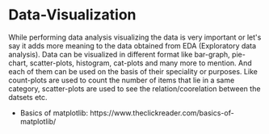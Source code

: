 # Data-Visualization

<p>While performing data analysis visualizing the data is very important or let's say it adds more meaning to the data obtained from EDA (Exploratory data analysis).
Data can be visualized in different format like bar-graph, pie-chart, scatter-plots, histogram, cat-plots and many more to mention. And each of them can be used on the basis of their speciality or purposes. Like count-plots are used to count the number of items that lie in a same category, scatter-plots are used to see the relation/coorelation between the datsets etc.  
</p>

<ul>
  <li>Basics of matplotlib: https://www.theclickreader.com/basics-of-matplotlib/</li>
</ul>
